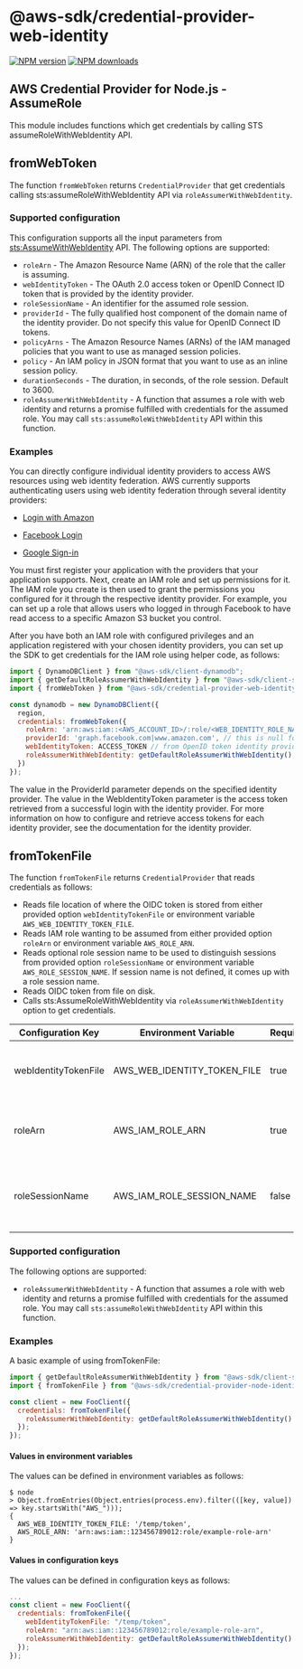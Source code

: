 # @aws-sdk/credential-provider-web-identity

[![NPM version](https://img.shields.io/npm/v/@aws-sdk/credential-provider-web-identity/latest.svg)](https://www.npmjs.com/package/@aws-sdk/credential-provider-web-identity)
[![NPM downloads](https://img.shields.io/npm/dm/@aws-sdk/credential-provider-web-identity.svg)](https://www.npmjs.com/package/@aws-sdk/credential-provider-web-identity)

## AWS Credential Provider for Node.js - AssumeRole

This module includes functions which get credentials by calling STS assumeRoleWithWebIdentity API.

## fromWebToken

The function `fromWebToken` returns `CredentialProvider` that get credentials calling sts:assumeRoleWithWebIdentity
API via `roleAssumerWithWebIdentity`.

### Supported configuration

This configuration supports all the input parameters from
[sts:AssumeWithWebIdentity](https://docs.aws.amazon.com/AWSJavaScriptSDK/v3/latest/clients/client-sts/modules/assumerolewithwebidentityrequest.html) API. The following options are supported:

- `roleArn` - The Amazon Resource Name (ARN) of the role that the caller is assuming.
- `webIdentityToken` - The OAuth 2.0 access token or OpenID Connect ID token that is provided by the identity provider.
- `roleSessionName` - An identifier for the assumed role session.
- `providerId` - The fully qualified host component of the domain name of the identity provider. Do not specify this
  value for OpenID Connect ID tokens.
- `policyArns` - The Amazon Resource Names (ARNs) of the IAM managed policies that you want to use as managed session
  policies.
- `policy` - An IAM policy in JSON format that you want to use as an inline session policy.
- `durationSeconds` - The duration, in seconds, of the role session. Default to 3600.
- `roleAssumerWithWebIdentity` - A function that assumes a role with web identity
  and returns a promise fulfilled with credentials for the assumed role. You may call
  `sts:assumeRoleWithWebIdentity` API within this function.

### Examples

You can directly configure individual identity providers to access AWS resources using web identity federation. AWS
currently supports authenticating users using web identity federation through several identity providers:

- [Login with Amazon](https://login.amazon.com/)

- [Facebook Login](https://developers.facebook.com/docs/facebook-login/web/)

- [Google Sign-in](https://developers.google.com/identity/)

You must first register your application with the providers that your application supports. Next, create an IAM role and
set up permissions for it. The IAM role you create is then used to grant the permissions you configured for it through
the respective identity provider. For example, you can set up a role that allows users who logged in through Facebook
to have read access to a specific Amazon S3 bucket you control.

After you have both an IAM role with configured privileges and an application registered with your chosen identity
providers, you can set up the SDK to get credentials for the IAM role using helper code, as follows:

```javascript
import { DynamoDBClient } from "@aws-sdk/client-dynamodb";
import { getDefaultRoleAssumerWithWebIdentity } from "@aws-sdk/client-sts";
import { fromWebToken } from "@aws-sdk/credential-provider-web-identity";

const dynamodb = new DynamoDBClient({
  region,
  credentials: fromWebToken({
    roleArn: 'arn:aws:iam::<AWS_ACCOUNT_ID>/:role/<WEB_IDENTITY_ROLE_NAME>',
    providerId: 'graph.facebook.com|www.amazon.com', // this is null for Google
    webIdentityToken: ACCESS_TOKEN // from OpenID token identity provider
    roleAssumerWithWebIdentity: getDefaultRoleAssumerWithWebIdentity(),
  })
});

```

The value in the ProviderId parameter depends on the specified identity provider. The value in the WebIdentityToken
parameter is the access token retrieved from a successful login with the identity provider. For more information on how
to configure and retrieve access tokens for each identity provider, see the documentation for the identity provider.

## fromTokenFile

The function `fromTokenFile` returns `CredentialProvider` that reads credentials as follows:

- Reads file location of where the OIDC token is stored from either provided option `webIdentityTokenFile` or environment variable `AWS_WEB_IDENTITY_TOKEN_FILE`.
- Reads IAM role wanting to be assumed from either provided option `roleArn` or environment variable `AWS_ROLE_ARN`.
- Reads optional role session name to be used to distinguish sessions from provided option `roleSessionName` or environment variable `AWS_ROLE_SESSION_NAME`.
  If session name is not defined, it comes up with a role session name.
- Reads OIDC token from file on disk.
- Calls sts:AssumeRoleWithWebIdentity via `roleAssumerWithWebIdentity` option to get credentials.

| **Configuration Key** | **Environment Variable**    | **Required** | **Description**                                   |
| --------------------- | --------------------------- | ------------ | ------------------------------------------------- |
| webIdentityTokenFile  | AWS_WEB_IDENTITY_TOKEN_FILE | true         | File location of where the `OIDC` token is stored |
| roleArn               | AWS_IAM_ROLE_ARN            | true         | The IAM role wanting to be assumed                |
| roleSessionName       | AWS_IAM_ROLE_SESSION_NAME   | false        | The IAM session name used to distinguish sessions |

### Supported configuration

The following options are supported:

- `roleAssumerWithWebIdentity` - A function that assumes a role with web identity
  and returns a promise fulfilled with credentials for the assumed role. You may call
  `sts:assumeRoleWithWebIdentity` API within this function.

### Examples

A basic example of using fromTokenFile:

```js
import { getDefaultRoleAssumerWithWebIdentity } from "@aws-sdk/client-sts";
import { fromTokenFile } from "@aws-sdk/credential-provider-node-identity";

const client = new FooClient({
  credentials: fromTokenFile({
    roleAssumerWithWebIdentity: getDefaultRoleAssumerWithWebIdentity()
  });
});
```

#### Values in environment variables

The values can be defined in environment variables as follows:

```console
$ node
> Object.fromEntries(Object.entries(process.env).filter(([key, value]) => key.startsWith("AWS_")));
{
  AWS_WEB_IDENTITY_TOKEN_FILE: '/temp/token',
  AWS_ROLE_ARN: 'arn:aws:iam::123456789012:role/example-role-arn'
}
```

#### Values in configuration keys

The values can be defined in configuration keys as follows:

```js
...
const client = new FooClient({
  credentials: fromTokenFile({
    webIdentityTokenFile: "/temp/token",
    roleArn: "arn:aws:iam::123456789012:role/example-role-arn",
    roleAssumerWithWebIdentity: getDefaultRoleAssumerWithWebIdentity()
  });
});
```
